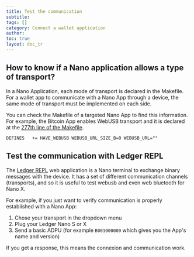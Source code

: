 ```yaml
---
title: Test the communication
subtitle:
tags: []
category: Connect a wallet application
author:
toc: true
layout: doc_tr
---
```




## How to know if a Nano application allows a type of transport?

In a Nano Application, each mode of transport is declared in the Makefile. For a wallet app to communicate with a Nano App through a device, the same mode of transport must be implemented on each side.

You can check the Makefile of a targeted Nano App to find this information. For example, the Bitcoin App enables WebUSB transport and it is declared at the [277th line of the Makefile](https://github.com/LedgerHQ/app-bitcoin/blob/75dfa48faa6c34d96d2aeb7a7994024e895148a9/Makefile#L227).

`DEFINES   += HAVE_WEBUSB WEBUSB_URL_SIZE_B=0 WEBUSB_URL=""`


## Test the communication with Ledger REPL

The [Ledger REPL](https://repl.ledger.tools/) web application is a Nano terminal to exchange binary messages with the device. It has a set of different communication channels (transports), and so it is useful to test webusb and even web bluetooth for Nano X.

For example, if you just want to verify communication is properly established with a Nano App:

1. Chose your transport in the dropdown menu
2. Plug your Ledger Nano S or X
3. Send a basic ADPU (for example `B001000000` which gives you the App's name and version)

If you get a response, this means the connexion and communication work.
